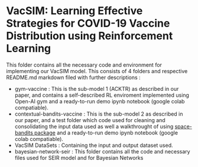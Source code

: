 # VacSIM: Learning Effective Strategies for COVID-19 Vaccine Distribution using Reinforcement Learning
This folder contains all the necessary code and environment for implementing our VacSIM model. This consists of 4 folders and respective README.md markdown filed with further descriptions : 
* gym-vaccine : This is the sub-model 1 (ACKTR) as described in our paper, and contains a self-described RL enviroment implemented using Open-AI gym and a  ready-to-run demo ipynb notebook (google colab compatiable).
* contextual-bandits-vaccine : This is the sub-model 2 as described in our paper, and a test folder which code used for cleaning and consolidating the input data used as well a walkthrought of using [space-bandits package](https://pypi.org/project/space-bandits/)  and a ready-to-run demo ipynb notebook (google colab compatiable).
* VacSIM DataSets :  Containing the input and output dataset used. 
* bayesian-network-seir : This folder contains all the code and necessary files used for SEIR model and for Bayesian Networks
